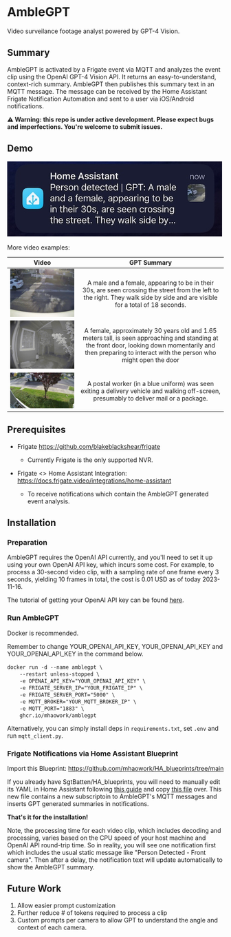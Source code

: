 # AmbleGPT

Video surveilance footage analyst powered by GPT-4 Vision.

## Summary

AmbleGPT is activated by a Frigate event via MQTT and analyzes the event clip using the OpenAI GPT-4 Vision API. It returns an easy-to-understand, context-rich summary. AmbleGPT then publishes this summary text in an MQTT message. The message can be received by the Home Assistant Frigate Notification Automation and sent to a user via iOS/Android notifications.

**⚠️ Warning: this repo is under active development. Please expect bugs and imperfections. You're welcome to submit issues.**


## Demo

![Notification: Two people crossing street](assets/notif_person_on_street.jpeg)


More video examples:

| Video        | GPT Summary    |       
| ------------- |:-------------:|
| ![](assets/two_persons_walking_street.gif)         | A male and a female, appearing to be in their 30s, are seen crossing the street from the left to the right. They walk side by side and are visible for a total of 18 seconds.|
| ![](assets/female_waiting_at_door_480p.gif)      | A female, approximately 30 years old and 1.65 meters tall, is seen approaching and standing at the front door, looking down momentarily and then preparing to interact with the person who might open the door |
| ![](assets/usps_delivery_480p.gif)      | A postal worker (in a blue uniform) was seen exiting a delivery vehicle and walking off-screen, presumably to deliver mail or a package. |


## Prerequisites 

* Frigate https://github.com/blakeblackshear/frigate
  * Currently Frigate is the only supported NVR. 
   
* Frigate <> Home Assistant Integration: https://docs.frigate.video/integrations/home-assistant
  * To receive notifications which contain the AmbleGPT generated event analysis.



## Installation

### Preparation

AmbleGPT requires the OpenAI API currently, and you'll need to set it up using your own OpenAI API key, which incurs some cost. For example, to process a 30-second video clip, with a sampling rate of one frame every 3 seconds, yielding 10 frames in total, the cost is 0.01 USD as of today 2023-11-16.

The tutorial of getting your OpenAI API key can be found [here](https://www.howtogeek.com/885918/how-to-get-an-openai-api-key/).

### Run AmbleGPT
Docker is recommended.

Remember to change YOUR_OPENAI_API_KEY, YOUR_OPENAI_API_KEY and YOUR_OPENAI_API_KEY in the command below.
```shell
docker run -d --name amblegpt \
    --restart unless-stopped \
    -e OPENAI_API_KEY="YOUR_OPENAI_API_KEY" \
    -e FRIGATE_SERVER_IP="YOUR_FRIGATE_IP" \
    -e FRIGATE_SERVER_PORT="5000" \
    -e MQTT_BROKER="YOUR_MQTT_BROKER_IP" \
    -e MQTT_PORT="1883" \
    ghcr.io/mhaowork/amblegpt
```

Alternatively, you can simply install deps in `requirements.txt`, set `.env` and run `mqtt_client.py`.



### Frigate Notifications via Home Assistant Blueprint

Import this Blueprint: https://github.com/mhaowork/HA_blueprints/tree/main

If you already have SgtBatten/HA_blueprints, you will need to manually edit its YAML in Home Assistant following [this guide](https://www.home-assistant.io/docs/automation/using_blueprints/#keeping-blueprints-up-to-date) and  copy [this file](https://github.com/mhaowork/HA_blueprints/blob/main/Frigate%20Camera%20Notifications/Stable) over. This new file contains a new subscriptoin to AmbleGPT's MQTT messages and inserts GPT generated summaries in notifications.


**That's it for the installation!**

Note, the processing time for each video clip, which includes decoding and processing, varies based on the CPU speed of your host machine and OpenAI API round-trip time. So in reality, you will see one notification first which includes the usual static message like "Person Detected - Front camera". Then after a delay, the notification text will update automatically to show the AmbleGPT summary.



## Future Work
1. Allow easier prompt customization
2. Further reduce # of tokens required to process a clip
3. Custom prompts per camera to allow GPT to understand the angle and context of each camera.
